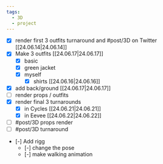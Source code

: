 ```yaml
---
tags:
  - 3D
  - project
---
```

- [x] render first 3 outfits turnaround and #post/3D on Twitter [[24.06.14|24.06.14]]
- [x] Make 3 outfits [[24.06.17|24.06.17]]
	- [x] basic 
	- [x] green jacket
	- [x] myself
		- [x] shirts [[24.06.16|24.06.16]]
- [x] add back/ground [[24.06.17|24.06.17]]
- [ ] render props / outfits
- [x] render final 3 turnarounds
	- [x] in Cycles [[24.06.21|24.06.21]]
	- [x] in Eevee [[24.06.22|24.06.22]]
- [ ] #post/3D props render
- [ ] #post/3D turnaround
- [-] Add rigg
	- [-] change the pose
	- [-] make walking animation
